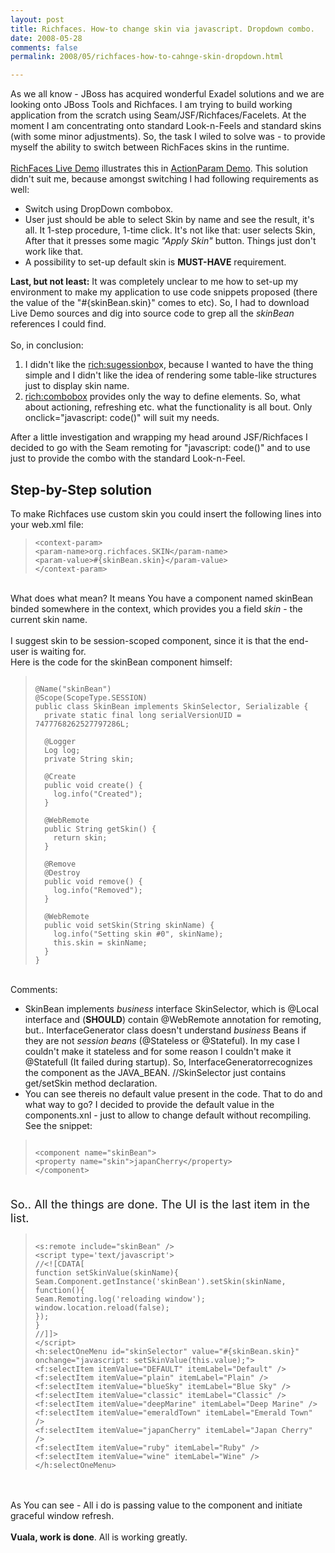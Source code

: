 ```yaml
---
layout: post
title: Richfaces. How-to change skin via javascript. Dropdown combo.
date: 2008-05-28
comments: false
permalink: 2008/05/richfaces-how-to-cahnge-skin-dropdown.html

---
```


<div>As we all know - JBoss has acquired wonderful Exadel solutions and we are looking onto JBoss Tools and Richfaces. I am trying to build working application from the scratch using Seam/JSF/Richfaces/Facelets. At the moment I am concentrating onto standard Look-n-Feels and standard skins (with some minor adjustments). So, the task I wiled to solve was - to provide myself the ability to switch between RichFaces skins in the runtime.<br /><br /><a href="http://livedemo.exadel.com/richfaces-demo/index.jsp">RichFaces Live Demo</a> illustrates this in <a href="http://livedemo.exadel.com/richfaces-demo/richfaces/actionparam.jsf">ActionParam Demo</a>. This solution didn't suit me, because amongst switching I had following requirements as well:<br /><ul><li>Switch using DropDown combobox.</li><li>User just should be able to select Skin by name and see the result, it's all. It 1-step procedure, 1-time click. It's not like that: user selects Skin, After that it presses some magic <span style="font-style: italic;">"Apply Skin"</span> button. Things just don't work like that.</li><li>A possibility to set-up default skin is <span style="font-weight: bold;">MUST-HAVE</span> requirement.</li></ul><span style="font-weight: bold;">Last, but not least:</span> It was completely unclear to me how to set-up my environment to make my application to use code snippets proposed (there the value of the "#{skinBean.skin}" comes to etc). So, I had to download Live Demo sources and dig into source code to grep all the <span style="font-style: italic;">skinBean</span> references I could find.<br /><br />So, in conclusion:<br /><ol><li>I didn't like the <a href="http://www.jboss.org/file-access/default/members/jbossrichfaces/freezone/docs/devguide/en/html_single/index.html#suggestionbox">rich:sugessionbo</a>x, because I wanted to have the thing simple and I didn't like the idea of rendering some table-like structures just to display skin name.<br /></li><li><a href="http://www.jboss.org/file-access/default/members/jbossrichfaces/freezone/docs/devguide/en/html_single/index.html#comboBox">rich:combobox</a> provides only the way to define <f:selectitem>elements. So, what about actioning, refreshing etc. what the functionality is all bout. Only onclick="javascript: code()" will suit my needs.</f:selectitem></li></ol>After a little investigation and wrapping my head around JSF/Richfaces I decided to go with the Seam remoting for "javascript: code()" and to use <a href="http://exadel.com/tutorial/jsf/jsftags-guide.html#selectone"><h:selectonemenu></h:selectonemenu></a>just to provide the combo with the standard Look-n-Feel.<br /><h2>Step-by-Step solution</h2>To make Richfaces use custom skin you could insert the following lines into your web.xml file:<br /></div><blockquote><pre><code>&lt;context-param&gt;<br />&lt;param-name&gt;org.richfaces.SKIN&lt;/param-name&gt;<br />&lt;param-value&gt;#{skinBean.skin}&lt;/param-value&gt;<br />&lt;/context-param&gt;</code></pre></blockquote><br />What does what mean? It means You have a component named skinBean binded somewhere in the context, which provides you a field <span style="font-style: italic;">skin</span> - the current skin name.<br /><br />I suggest skin to be session-scoped component, since it is that the end-user is waiting for.<br />Here is the code for the skinBean component himself:<br /><p style="margin-left: 40px;"></p><blockquote><pre><code class="java"> <br />@Name("skinBean")<br />@Scope(ScopeType.SESSION)<br />public class SkinBean implements SkinSelector, Serializable {<br />  private static final long serialVersionUID = 7477768262527797286L;<br /><br />  @Logger<br />  Log log;<br />  private String skin;<br /><br />  @Create<br />  public void create() {<br />    log.info("Created");<br />  }<br /><br />  @WebRemote<br />  public String getSkin() {<br />    return skin;<br />  }<br /><br />  @Remove<br />  @Destroy<br />  public void remove() {<br />    log.info("Removed");<br />  }<br /><br />  @WebRemote<br />  public void setSkin(String skinName) {<br />    log.info("Setting skin #0", skinName);<br />    this.skin = skinName;<br />  }<br />}<br /></code></pre></blockquote><br />Comments:<br /><ul><li>SkinBean implements <span style="font-style: italic;">business  </span>interface SkinSelector, which is @Local interface and (<span style="font-weight: bold;">SHOULD</span>) contain @WebRemote annotation for remoting, but.. InterfaceGenerator class doesn't understand <span style="font-style: italic;">business </span>Beans if they are not <span style="font-style: italic;">session beans</span> (@Stateless or @Stateful). In my case I couldn't make it stateless and for some reason I couldn't make it @Statefull (It failed during startup). So, InterfaceGeneratorrecognizes the component as the JAVA_BEAN. //SkinSelector just contains get/setSkin method declaration.<br /></li><li>You can see thereis no default value present in the code. That to do and what way to go? I decided to provide the default value in the components.xnl - just to allow to change default without recompiling. See the snippet:</li></ul><blockquote><pre><code class="xml"> <br />&lt;component name="skinBean"&gt;<br />&lt;property name="skin"&gt;japanCherry&lt;/property&gt;<br />&lt;/component&gt;<br /></code></pre></blockquote><span style="font-size:130%;"><br />So.. All the things are done. The UI is the last item in the list.</span><br /><p></p><blockquote><pre><code class="html"> <br />&lt;s:remote include="skinBean" /&gt;<br />&lt;script type='text/javascript'&gt;<br />//&lt;![CDATA[<br />function setSkinValue(skinName){<br />Seam.Component.getInstance('skinBean').setSkin(skinName, function(){<br />Seam.Remoting.log('reloading window');<br />window.location.reload(false);<br />});<br />}<br />//]]&gt;<br />&lt;/script&gt;<br />&lt;h:selectOneMenu id="skinSelector" value="#{skinBean.skin}"<br />onchange="javascript: setSkinValue(this.value);"&gt;<br />&lt;f:selectItem itemValue="DEFAULT" itemLabel="Default" /&gt;<br />&lt;f:selectItem itemValue="plain" itemLabel="Plain" /&gt;<br />&lt;f:selectItem itemValue="blueSky" itemLabel="Blue Sky" /&gt;<br />&lt;f:selectItem itemValue="classic" itemLabel="Classic" /&gt;<br />&lt;f:selectItem itemValue="deepMarine" itemLabel="Deep Marine" /&gt;<br />&lt;f:selectItem itemValue="emeraldTown" itemLabel="Emerald Town" /&gt;<br />&lt;f:selectItem itemValue="japanCherry" itemLabel="Japan Cherry" /&gt;<br />&lt;f:selectItem itemValue="ruby" itemLabel="Ruby" /&gt;<br />&lt;f:selectItem itemValue="wine" itemLabel="Wine" /&gt;<br />&lt;/h:selectOneMenu&gt;<br /></code></pre></blockquote><br /><br />As You can see - All i do is passing value to the component and initiate graceful window refresh.<br /><br /><span style="font-weight: bold;">Vuala, work is done</span>. All is working greatly.
